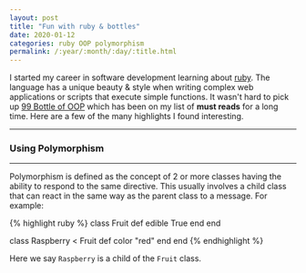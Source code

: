 ```yaml
---
layout: post
title: "Fun with ruby & bottles"
date: 2020-01-12
categories: ruby OOP polymorphism
permalink: /:year/:month/:day/:title.html
---
```



I started my career in software development learning about [ruby](https://www.ruby-lang.org/en/).  The language has a unique beauty & style when writing complex web applications or scripts that execute simple functions.  It wasn't hard to pick up [99 Bottle of OOP](https://www.sandimetz.com/99bottles) which has been on my list of **must reads** for a long time.  Here are a few of the many highlights I found interesting.

---


 ### Using Polymorphism
 ---
 Polymorphism is defined as the concept of 2 or more classes having the ability to respond to the same directive.  This usually involves a child class that can react in the same way as the parent class to a message.  For example:

{% highlight ruby %}
class Fruit
  def edible
    True
  end
end

class Raspberry < Fruit
  def color
    "red"
  end
end
{% endhighlight %}

Here we say `Raspberry` is a child of the `Fruit` class.  
